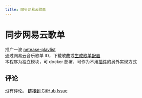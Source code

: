 ```yaml
---
title: 同步网易云歌单
---
```


# 同步网易云歌单

推广一波 [netease-playlist](https://github.com/qiujie8092916/netease-playlist)  
通过网易云音乐歌单 ID，下载歌曲或[生成歌单配置](/issues/269.html)  
本程序为独立模块，可 docker 部署，可作为不用[插件](/issues/105.html)的另外实现方式

## 评论

没有评论。
[链接到 GitHub Issue](https://github.com/hanxi/xiaomusic/issues/312)
